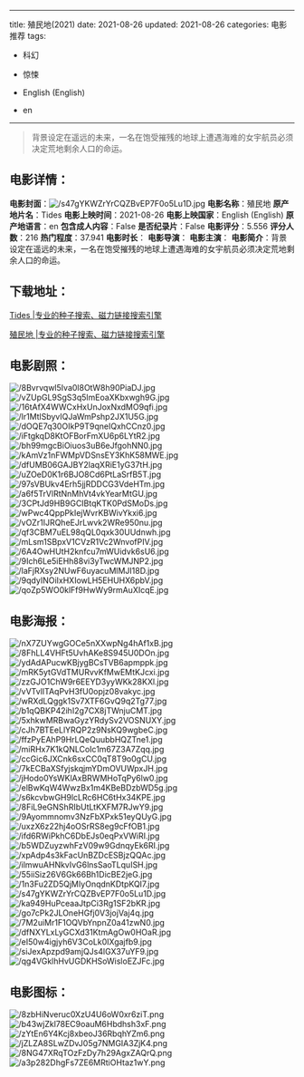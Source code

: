 
---
title: 殖民地(2021)
date: 2021-08-26
updated: 2021-08-26
categories: 电影推荐
tags:
- 科幻
- 惊悚

- English (English)
- en
---


> 背景设定在遥远的未来，一名在饱受摧残的地球上遭遇海难的女宇航员必须决定荒地剩余人口的命运。

## **电影详情**：

**电影封面**：<img src="https://image.tmdb.org/t/p/w200/s47gYKWZrYrCQZBvEP7F0o5Lu1D.jpg" alt="/s47gYKWZrYrCQZBvEP7F0o5Lu1D.jpg" title="/s47gYKWZrYrCQZBvEP7F0o5Lu1D.jpg">
**电影名称**：殖民地
**原产地片名**：Tides
**电影上映时间**：2021-08-26
**电影上映国家**：English (English)
**原产地语言**：en
**包含成人内容**：False
**是否纪录片**：False
**电影评分**：5.556
**评分人数**：216
**热门程度**：37.941
**电影时长**：
**电影导演**：
**电影主演**：
**电影简介**：背景设定在遥远的未来，一名在饱受摧残的地球上遭遇海难的女宇航员必须决定荒地剩余人口的命运。

## **下载地址**：
[Tides |专业的种子搜索、磁力链接搜索引擎](https://movie.amd794.com:2083/?search=Tides&ordering=&mode=match_phrase&page_size=10&page=1)

[殖民地 |专业的种子搜索、磁力链接搜索引擎](https://movie.amd794.com:2083/?search=%E6%AE%96%E6%B0%91%E5%9C%B0&ordering=&mode=match_phrase&page_size=10&page=1)
 

## **电影剧照**：
<img src="https://image.tmdb.org/t/p/original/8Bvrvqwl5Iva0l8OtW8h90PiaDJ.jpg" alt="/8Bvrvqwl5Iva0l8OtW8h90PiaDJ.jpg" title="/8Bvrvqwl5Iva0l8OtW8h90PiaDJ.jpg"><img src="https://image.tmdb.org/t/p/original/vZUpGL9SgS3q5lmEoaXKbxwgh9G.jpg" alt="/vZUpGL9SgS3q5lmEoaXKbxwgh9G.jpg" title="/vZUpGL9SgS3q5lmEoaXKbxwgh9G.jpg"><img src="https://image.tmdb.org/t/p/original/16tAfX4WWCxHxUnJoxNxdMO9qfi.jpg" alt="/16tAfX4WWCxHxUnJoxNxdMO9qfi.jpg" title="/16tAfX4WWCxHxUnJoxNxdMO9qfi.jpg"><img src="https://image.tmdb.org/t/p/original/lr1MtlSbyvIQJaWmPshp2JX1U5G.jpg" alt="/lr1MtlSbyvIQJaWmPshp2JX1U5G.jpg" title="/lr1MtlSbyvIQJaWmPshp2JX1U5G.jpg"><img src="https://image.tmdb.org/t/p/original/dOQE7q30OIkP9T9qneIQxhCCnz0.jpg" alt="/dOQE7q30OIkP9T9qneIQxhCCnz0.jpg" title="/dOQE7q30OIkP9T9qneIQxhCCnz0.jpg"><img src="https://image.tmdb.org/t/p/original/iFtgkqD8KtOFBorFmXU6p6LYtR2.jpg" alt="/iFtgkqD8KtOFBorFmXU6p6LYtR2.jpg" title="/iFtgkqD8KtOFBorFmXU6p6LYtR2.jpg"><img src="https://image.tmdb.org/t/p/original/bh99mgcBiOiuos3uB6eJfgohNN0.jpg" alt="/bh99mgcBiOiuos3uB6eJfgohNN0.jpg" title="/bh99mgcBiOiuos3uB6eJfgohNN0.jpg"><img src="https://image.tmdb.org/t/p/original/kAmVz1nFWMpVDSnsEY3KhK58MWE.jpg" alt="/kAmVz1nFWMpVDSnsEY3KhK58MWE.jpg" title="/kAmVz1nFWMpVDSnsEY3KhK58MWE.jpg"><img src="https://image.tmdb.org/t/p/original/dfUMB06GAJBY2laqXRiE1yG37tH.jpg" alt="/dfUMB06GAJBY2laqXRiE1yG37tH.jpg" title="/dfUMB06GAJBY2laqXRiE1yG37tH.jpg"><img src="https://image.tmdb.org/t/p/original/uZOeD0K1r6BJO8Cd6PtLaSrfB5T.jpg" alt="/uZOeD0K1r6BJO8Cd6PtLaSrfB5T.jpg" title="/uZOeD0K1r6BJO8Cd6PtLaSrfB5T.jpg"><img src="https://image.tmdb.org/t/p/original/97sVBUkv4Erh5jjRDDCG3VdeHTm.jpg" alt="/97sVBUkv4Erh5jjRDDCG3VdeHTm.jpg" title="/97sVBUkv4Erh5jjRDDCG3VdeHTm.jpg"><img src="https://image.tmdb.org/t/p/original/a6f5TrVlRtNnMhVt4vkYearMtGU.jpg" alt="/a6f5TrVlRtNnMhVt4vkYearMtGU.jpg" title="/a6f5TrVlRtNnMhVt4vkYearMtGU.jpg"><img src="https://image.tmdb.org/t/p/original/3CPtJd9HB9GCIBtqKTK0PdSMoDs.jpg" alt="/3CPtJd9HB9GCIBtqKTK0PdSMoDs.jpg" title="/3CPtJd9HB9GCIBtqKTK0PdSMoDs.jpg"><img src="https://image.tmdb.org/t/p/original/wPwc4QppPkIejWvrKBWivYkxi6.jpg" alt="/wPwc4QppPkIejWvrKBWivYkxi6.jpg" title="/wPwc4QppPkIejWvrKBWivYkxi6.jpg"><img src="https://image.tmdb.org/t/p/original/vOZr1IJRQheEJrLwvk2WRe950nu.jpg" alt="/vOZr1IJRQheEJrLwvk2WRe950nu.jpg" title="/vOZr1IJRQheEJrLwvk2WRe950nu.jpg"><img src="https://image.tmdb.org/t/p/original/qf3CBM7uEL98qQL0qxk30UUdnwh.jpg" alt="/qf3CBM7uEL98qQL0qxk30UUdnwh.jpg" title="/qf3CBM7uEL98qQL0qxk30UUdnwh.jpg"><img src="https://image.tmdb.org/t/p/original/mLsm1SBpxV1CVzR1Vc2WnvofPIV.jpg" alt="/mLsm1SBpxV1CVzR1Vc2WnvofPIV.jpg" title="/mLsm1SBpxV1CVzR1Vc2WnvofPIV.jpg"><img src="https://image.tmdb.org/t/p/original/6A4OwHUtH2knfcu7mWUidvk6sU6.jpg" alt="/6A4OwHUtH2knfcu7mWUidvk6sU6.jpg" title="/6A4OwHUtH2knfcu7mWUidvk6sU6.jpg"><img src="https://image.tmdb.org/t/p/original/9Ich6Le5iEHh88vi3yTwcWMJNP2.jpg" alt="/9Ich6Le5iEHh88vi3yTwcWMJNP2.jpg" title="/9Ich6Le5iEHh88vi3yTwcWMJNP2.jpg"><img src="https://image.tmdb.org/t/p/original/laFjRXsy2NUwF6uyacuMlMJI18D.jpg" alt="/laFjRXsy2NUwF6uyacuMlMJI18D.jpg" title="/laFjRXsy2NUwF6uyacuMlMJI18D.jpg"><img src="https://image.tmdb.org/t/p/original/9qdyINOiIxHXIowLH5EHUHX6pbV.jpg" alt="/9qdyINOiIxHXIowLH5EHUHX6pbV.jpg" title="/9qdyINOiIxHXIowLH5EHUHX6pbV.jpg"><img src="https://image.tmdb.org/t/p/original/qoZp5WO0klFf9HwWy9rmAuXIcqE.jpg" alt="/qoZp5WO0klFf9HwWy9rmAuXIcqE.jpg" title="/qoZp5WO0klFf9HwWy9rmAuXIcqE.jpg">

## **电影海报**：
<img src="https://image.tmdb.org/t/p/original/nX7ZUYwgGOCe5nXXwpNg4hAf1xB.jpg" alt="/nX7ZUYwgGOCe5nXXwpNg4hAf1xB.jpg" title="/nX7ZUYwgGOCe5nXXwpNg4hAf1xB.jpg"><img src="https://image.tmdb.org/t/p/original/8FhLL4VHFt5UvhAKe8S945U0DOn.jpg" alt="/8FhLL4VHFt5UvhAKe8S945U0DOn.jpg" title="/8FhLL4VHFt5UvhAKe8S945U0DOn.jpg"><img src="https://image.tmdb.org/t/p/original/ydAdAPucwKBjygBCsTVB6apmppk.jpg" alt="/ydAdAPucwKBjygBCsTVB6apmppk.jpg" title="/ydAdAPucwKBjygBCsTVB6apmppk.jpg"><img src="https://image.tmdb.org/t/p/original/mRK5ytGVdTMURvvKfMwEMtKJcxi.jpg" alt="/mRK5ytGVdTMURvvKfMwEMtKJcxi.jpg" title="/mRK5ytGVdTMURvvKfMwEMtKJcxi.jpg"><img src="https://image.tmdb.org/t/p/original/zzGJO1ChW9r6EEYD3yyWKk28KXl.jpg" alt="/zzGJO1ChW9r6EEYD3yyWKk28KXl.jpg" title="/zzGJO1ChW9r6EEYD3yyWKk28KXl.jpg"><img src="https://image.tmdb.org/t/p/original/vVTvlITAqPvH3fU0opjz08vakyc.jpg" alt="/vVTvlITAqPvH3fU0opjz08vakyc.jpg" title="/vVTvlITAqPvH3fU0opjz08vakyc.jpg"><img src="https://image.tmdb.org/t/p/original/wRXdLQggk1Sv7XTF6GvQ9q2Tg77.jpg" alt="/wRXdLQggk1Sv7XTF6GvQ9q2Tg77.jpg" title="/wRXdLQggk1Sv7XTF6GvQ9q2Tg77.jpg"><img src="https://image.tmdb.org/t/p/original/b1qQBKP42ihI2g7CX8jTWnjuCMT.jpg" alt="/b1qQBKP42ihI2g7CX8jTWnjuCMT.jpg" title="/b1qQBKP42ihI2g7CX8jTWnjuCMT.jpg"><img src="https://image.tmdb.org/t/p/original/5xhkwMRBwaGyzYRdySv2VOSNUXY.jpg" alt="/5xhkwMRBwaGyzYRdySv2VOSNUXY.jpg" title="/5xhkwMRBwaGyzYRdySv2VOSNUXY.jpg"><img src="https://image.tmdb.org/t/p/original/cJh7BTEeLlYRQP2z9NsKQ9wgbeC.jpg" alt="/cJh7BTEeLlYRQP2z9NsKQ9wgbeC.jpg" title="/cJh7BTEeLlYRQP2z9NsKQ9wgbeC.jpg"><img src="https://image.tmdb.org/t/p/original/ffzPyEAhP9HrLQeQuubbHQZTne1.jpg" alt="/ffzPyEAhP9HrLQeQuubbHQZTne1.jpg" title="/ffzPyEAhP9HrLQeQuubbHQZTne1.jpg"><img src="https://image.tmdb.org/t/p/original/miRHx7K1kQNLCoIc1m67Z3A7Zqq.jpg" alt="/miRHx7K1kQNLCoIc1m67Z3A7Zqq.jpg" title="/miRHx7K1kQNLCoIc1m67Z3A7Zqq.jpg"><img src="https://image.tmdb.org/t/p/original/ccGic6JXCnk6sxCC0qT8T9o0gCU.jpg" alt="/ccGic6JXCnk6sxCC0qT8T9o0gCU.jpg" title="/ccGic6JXCnk6sxCC0qT8T9o0gCU.jpg"><img src="https://image.tmdb.org/t/p/original/7kECBaXSfyjskqjmYDmOVUWpxJH.jpg" alt="/7kECBaXSfyjskqjmYDmOVUWpxJH.jpg" title="/7kECBaXSfyjskqjmYDmOVUWpxJH.jpg"><img src="https://image.tmdb.org/t/p/original/jHodo0YsWKlAxBRWMHoTqPy6lw0.jpg" alt="/jHodo0YsWKlAxBRWMHoTqPy6lw0.jpg" title="/jHodo0YsWKlAxBRWMHoTqPy6lw0.jpg"><img src="https://image.tmdb.org/t/p/original/elBwKqW4WwzBx1m4KBeBDzbWD5g.jpg" alt="/elBwKqW4WwzBx1m4KBeBDzbWD5g.jpg" title="/elBwKqW4WwzBx1m4KBeBDzbWD5g.jpg"><img src="https://image.tmdb.org/t/p/original/s6kcvbwGH9lcLRc6HC6tHx34KPE.jpg" alt="/s6kcvbwGH9lcLRc6HC6tHx34KPE.jpg" title="/s6kcvbwGH9lcLRc6HC6tHx34KPE.jpg"><img src="https://image.tmdb.org/t/p/original/8FiL9eGNShRIbUtLtKXFM7RJwY9.jpg" alt="/8FiL9eGNShRIbUtLtKXFM7RJwY9.jpg" title="/8FiL9eGNShRIbUtLtKXFM7RJwY9.jpg"><img src="https://image.tmdb.org/t/p/original/9Ayommnomv3NzFbXPxk51eyQUyG.jpg" alt="/9Ayommnomv3NzFbXPxk51eyQUyG.jpg" title="/9Ayommnomv3NzFbXPxk51eyQUyG.jpg"><img src="https://image.tmdb.org/t/p/original/uxzX6z22hj4oOSrRS8eg9cFfOB1.jpg" alt="/uxzX6z22hj4oOSrRS8eg9cFfOB1.jpg" title="/uxzX6z22hj4oOSrRS8eg9cFfOB1.jpg"><img src="https://image.tmdb.org/t/p/original/ifd6RWiPkhC6DbEJs0eqPxVWiRI.jpg" alt="/ifd6RWiPkhC6DbEJs0eqPxVWiRI.jpg" title="/ifd6RWiPkhC6DbEJs0eqPxVWiRI.jpg"><img src="https://image.tmdb.org/t/p/original/b5WDZuyzwhFzV09w9GdnqyEk6RI.jpg" alt="/b5WDZuyzwhFzV09w9GdnqyEk6RI.jpg" title="/b5WDZuyzwhFzV09w9GdnqyEk6RI.jpg"><img src="https://image.tmdb.org/t/p/original/xpAdp4s3kFacUnBZDcESBjzQQAc.jpg" alt="/xpAdp4s3kFacUnBZDcESBjzQQAc.jpg" title="/xpAdp4s3kFacUnBZDcESBjzQQAc.jpg"><img src="https://image.tmdb.org/t/p/original/ilmwuAHNkvIvG6lnsSaoTLquISH.jpg" alt="/ilmwuAHNkvIvG6lnsSaoTLquISH.jpg" title="/ilmwuAHNkvIvG6lnsSaoTLquISH.jpg"><img src="https://image.tmdb.org/t/p/original/55iiSiz26V6Gk66Bh1DicBE2jeG.jpg" alt="/55iiSiz26V6Gk66Bh1DicBE2jeG.jpg" title="/55iiSiz26V6Gk66Bh1DicBE2jeG.jpg"><img src="https://image.tmdb.org/t/p/original/1n3Fu2ZD5QjMIyOnqdnKDtpKQI7.jpg" alt="/1n3Fu2ZD5QjMIyOnqdnKDtpKQI7.jpg" title="/1n3Fu2ZD5QjMIyOnqdnKDtpKQI7.jpg"><img src="https://image.tmdb.org/t/p/original/s47gYKWZrYrCQZBvEP7F0o5Lu1D.jpg" alt="/s47gYKWZrYrCQZBvEP7F0o5Lu1D.jpg" title="/s47gYKWZrYrCQZBvEP7F0o5Lu1D.jpg"><img src="https://image.tmdb.org/t/p/original/ka949HuPceaaJtpCi3Rg1SF2bKR.jpg" alt="/ka949HuPceaaJtpCi3Rg1SF2bKR.jpg" title="/ka949HuPceaaJtpCi3Rg1SF2bKR.jpg"><img src="https://image.tmdb.org/t/p/original/go7cPk2JLOneHGfj0V3jojVaj4q.jpg" alt="/go7cPk2JLOneHGfj0V3jojVaj4q.jpg" title="/go7cPk2JLOneHGfj0V3jojVaj4q.jpg"><img src="https://image.tmdb.org/t/p/original/7M2uiMr1F1OQVbYnpnZ0a41zwN0.jpg" alt="/7M2uiMr1F1OQVbYnpnZ0a41zwN0.jpg" title="/7M2uiMr1F1OQVbYnpnZ0a41zwN0.jpg"><img src="https://image.tmdb.org/t/p/original/dfNXYLxLyGCXd31KtmAgOw0HOaR.jpg" alt="/dfNXYLxLyGCXd31KtmAgOw0HOaR.jpg" title="/dfNXYLxLyGCXd31KtmAgOw0HOaR.jpg"><img src="https://image.tmdb.org/t/p/original/eI50w4igjyh6V3CoLk0IXgajfb9.jpg" alt="/eI50w4igjyh6V3CoLk0IXgajfb9.jpg" title="/eI50w4igjyh6V3CoLk0IXgajfb9.jpg"><img src="https://image.tmdb.org/t/p/original/siJexApzpd9amjQJs4lGX37uYF9.jpg" alt="/siJexApzpd9amjQJs4lGX37uYF9.jpg" title="/siJexApzpd9amjQJs4lGX37uYF9.jpg"><img src="https://image.tmdb.org/t/p/original/qg4VGklhHvUGDKHSoWisloEZJFc.jpg" alt="/qg4VGklhHvUGDKHSoWisloEZJFc.jpg" title="/qg4VGklhHvUGDKHSoWisloEZJFc.jpg">

## **电影图标**：
<img src="https://image.tmdb.org/t/p/original/8zbHiNveruc0XzU4U6oW0xr6ziT.png" alt="/8zbHiNveruc0XzU4U6oW0xr6ziT.png" title="/8zbHiNveruc0XzU4U6oW0xr6ziT.png"><img src="https://image.tmdb.org/t/p/original/b43wjZkl78EC9oauM6Hbdhsh3xF.png" alt="/b43wjZkl78EC9oauM6Hbdhsh3xF.png" title="/b43wjZkl78EC9oauM6Hbdhsh3xF.png"><img src="https://image.tmdb.org/t/p/original/zYtEn6Y4Kcj8xbeoJ36RbqhYZm6.png" alt="/zYtEn6Y4Kcj8xbeoJ36RbqhYZm6.png" title="/zYtEn6Y4Kcj8xbeoJ36RbqhYZm6.png"><img src="https://image.tmdb.org/t/p/original/jZLZA8SLwZDvJ05g7NMGIA3ZjK4.png" alt="/jZLZA8SLwZDvJ05g7NMGIA3ZjK4.png" title="/jZLZA8SLwZDvJ05g7NMGIA3ZjK4.png"><img src="https://image.tmdb.org/t/p/original/8NG47XRqTOzFzDy7h29AgxZAQrQ.png" alt="/8NG47XRqTOzFzDy7h29AgxZAQrQ.png" title="/8NG47XRqTOzFzDy7h29AgxZAQrQ.png"><img src="https://image.tmdb.org/t/p/original/a3p282DhgFs7ZE6MRtiOHtaz1wY.png" alt="/a3p282DhgFs7ZE6MRtiOHtaz1wY.png" title="/a3p282DhgFs7ZE6MRtiOHtaz1wY.png">
